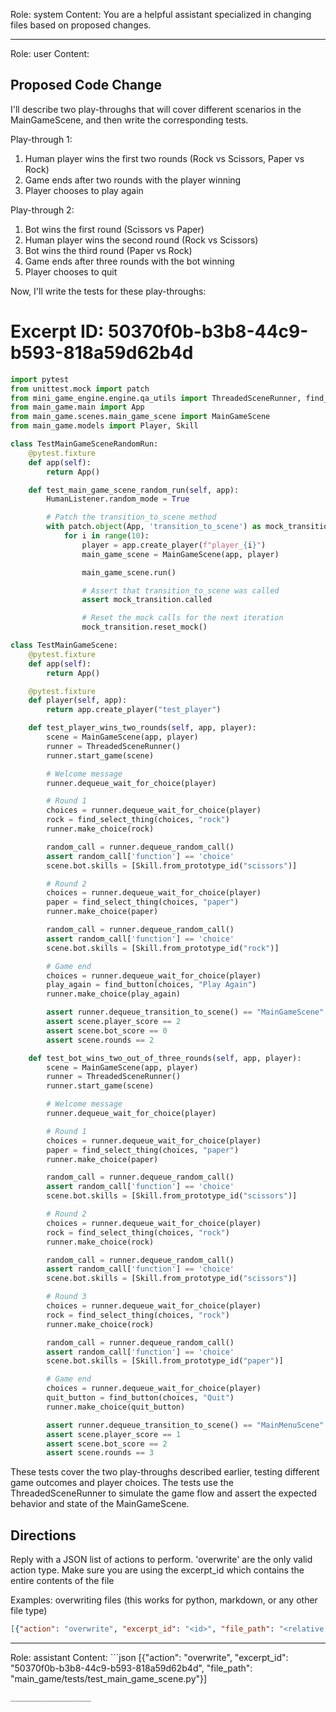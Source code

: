 Role: system
Content: You are a helpful assistant specialized in changing files based on proposed changes.
__________________
Role: user
Content: 
## Proposed Code Change
I'll describe two play-throughs that will cover different scenarios in the MainGameScene, and then write the corresponding tests.

Play-through 1:
1. Human player wins the first two rounds (Rock vs Scissors, Paper vs Rock)
2. Game ends after two rounds with the player winning
3. Player chooses to play again

Play-through 2:
1. Bot wins the first round (Scissors vs Paper)
2. Human player wins the second round (Rock vs Scissors)
3. Bot wins the third round (Paper vs Rock)
4. Game ends after three rounds with the bot winning
5. Player chooses to quit

Now, I'll write the tests for these play-throughs:

# Excerpt ID: 50370f0b-b3b8-44c9-b593-818a59d62b4d
```python main_game/tests/test_main_game_scene.py
import pytest
from unittest.mock import patch
from mini_game_engine.engine.qa_utils import ThreadedSceneRunner, find_select_thing, find_button
from main_game.main import App
from main_game.scenes.main_game_scene import MainGameScene
from main_game.models import Player, Skill

class TestMainGameSceneRandomRun:
    @pytest.fixture
    def app(self):
        return App()

    def test_main_game_scene_random_run(self, app):
        HumanListener.random_mode = True

        # Patch the transition_to_scene method
        with patch.object(App, 'transition_to_scene') as mock_transition:
            for i in range(10):
                player = app.create_player(f"player_{i}")
                main_game_scene = MainGameScene(app, player)

                main_game_scene.run()

                # Assert that transition_to_scene was called
                assert mock_transition.called

                # Reset the mock calls for the next iteration
                mock_transition.reset_mock()

class TestMainGameScene:
    @pytest.fixture
    def app(self):
        return App()

    @pytest.fixture
    def player(self, app):
        return app.create_player("test_player")

    def test_player_wins_two_rounds(self, app, player):
        scene = MainGameScene(app, player)
        runner = ThreadedSceneRunner()
        runner.start_game(scene)

        # Welcome message
        runner.dequeue_wait_for_choice(player)

        # Round 1
        choices = runner.dequeue_wait_for_choice(player)
        rock = find_select_thing(choices, "rock")
        runner.make_choice(rock)

        random_call = runner.dequeue_random_call()
        assert random_call['function'] == 'choice'
        scene.bot.skills = [Skill.from_prototype_id("scissors")]

        # Round 2
        choices = runner.dequeue_wait_for_choice(player)
        paper = find_select_thing(choices, "paper")
        runner.make_choice(paper)

        random_call = runner.dequeue_random_call()
        assert random_call['function'] == 'choice'
        scene.bot.skills = [Skill.from_prototype_id("rock")]

        # Game end
        choices = runner.dequeue_wait_for_choice(player)
        play_again = find_button(choices, "Play Again")
        runner.make_choice(play_again)

        assert runner.dequeue_transition_to_scene() == "MainGameScene"
        assert scene.player_score == 2
        assert scene.bot_score == 0
        assert scene.rounds == 2

    def test_bot_wins_two_out_of_three_rounds(self, app, player):
        scene = MainGameScene(app, player)
        runner = ThreadedSceneRunner()
        runner.start_game(scene)

        # Welcome message
        runner.dequeue_wait_for_choice(player)

        # Round 1
        choices = runner.dequeue_wait_for_choice(player)
        paper = find_select_thing(choices, "paper")
        runner.make_choice(paper)

        random_call = runner.dequeue_random_call()
        assert random_call['function'] == 'choice'
        scene.bot.skills = [Skill.from_prototype_id("scissors")]

        # Round 2
        choices = runner.dequeue_wait_for_choice(player)
        rock = find_select_thing(choices, "rock")
        runner.make_choice(rock)

        random_call = runner.dequeue_random_call()
        assert random_call['function'] == 'choice'
        scene.bot.skills = [Skill.from_prototype_id("scissors")]

        # Round 3
        choices = runner.dequeue_wait_for_choice(player)
        rock = find_select_thing(choices, "rock")
        runner.make_choice(rock)

        random_call = runner.dequeue_random_call()
        assert random_call['function'] == 'choice'
        scene.bot.skills = [Skill.from_prototype_id("paper")]

        # Game end
        choices = runner.dequeue_wait_for_choice(player)
        quit_button = find_button(choices, "Quit")
        runner.make_choice(quit_button)

        assert runner.dequeue_transition_to_scene() == "MainMenuScene"
        assert scene.player_score == 1
        assert scene.bot_score == 2
        assert scene.rounds == 3
```

These tests cover the two play-throughs described earlier, testing different game outcomes and player choices. The tests use the ThreadedSceneRunner to simulate the game flow and assert the expected behavior and state of the MainGameScene.

## Directions
Reply with a JSON list of actions to perform. 'overwrite' are the only valid action type. 
Make sure you are using the excerpt_id which contains the entire contents of the file

Examples:
overwriting files (this works for python, markdown, or any other file type)
```json output_example1
[{"action": "overwrite", "excerpt_id": "<id>", "file_path": "<relative file path>"}]
```

__________________
Role: assistant
Content: ```json
[{"action": "overwrite", "excerpt_id": "50370f0b-b3b8-44c9-b593-818a59d62b4d", "file_path": "main_game/tests/test_main_game_scene.py"}]
```
__________________

